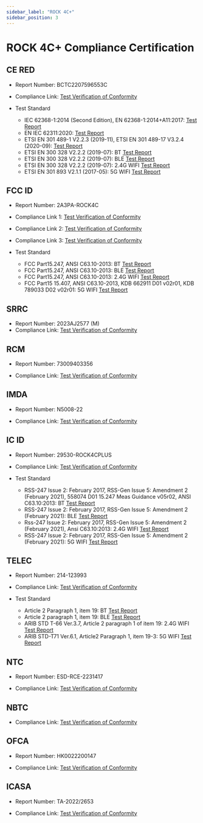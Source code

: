 ```yaml
---
sidebar_label: "ROCK 4C+"
sidebar_position: 3
---
```


# ROCK 4C+ Compliance Certification

## CE RED

- Report Number: BCTC2207596553C
- Compliance Link: [Test Verification of Conformity](https://dl.radxa.com/rockpi4/compliance/4c+/RED/BCTC2207596553C_ROCK_4C_Plus_CE_RED.pdf)

- Test Standard
  - IEC 62368-1:2014 (Second Edition), EN 62368-1:2014+A11:2017: [Test Report](https://dl.radxa.com/rockpi4/compliance/4c+/RED/BCTC2207237518S_ROCK_4C_Plus_CE-RED_EN62368.pdf)
  - EN IEC 62311:2020: [Test Report](https://dl.radxa.com/rockpi4/compliance/4c+/RED/BCTC2207596553-1E_ROCK_4C_Plus_CE_RED_EN62311.pdf)
  - ETSI EN 301 489-1 V2.2.3 (2019-11), ETSI EN 301 489-17 V3.2.4 (2020-09): [Test Report](https://dl.radxa.com/rockpi4/compliance/4c+/RED/BCTC2207596553-2E_ROCK_4C_Plus_CE_RED_EN301489.pdf)
  - ETSI EN 300 328 V2.2.2 (2019-07): BT [Test Report](https://dl.radxa.com/rockpi4/compliance/4c+/RED/BCTC2207596553-3E_ROCK_4C_Plus_CE_RED_EN300328_BT_3M.pdf)
  - ETSI EN 300 328 V2.2.2 (2019-07): BLE [Test Report](https://dl.radxa.com/rockpi4/compliance/4c+/RED/BCTC2207596553-4E_ROCK_4C_Plus_CE_RED_EN300328_BLE_1M.pdf)
  - ETSI EN 300 328 V2.2.2 (2019-07): 2.4G WIFI [Test Report](https://dl.radxa.com/rockpi4/compliance/4c+/RED/BCTC2207596553-5E_ROCK_4C_Plus_CE_RED_EN300328_WiFi20M.pdf)
  - ETSI EN 301 893 V2.1.1 (2017-05): 5G WIFI [Test Report](https://dl.radxa.com/rockpi4/compliance/4c+/RED/BCTC2207596553-6E_ROCK_4C_Plus_CE_RED_EN301893_5.1G_WIFI.pdf)

## FCC ID

- Report Number: 2AЗРA-ROCK4C

- Compliance Link 1: [Test Verification of Conformity](https://dl.radxa.com/rockpi4/compliance/4c+/FCC%20ID/DSS-TC680342.pdf)
- Compliance Link 2: [Test Verification of Conformity](https://dl.radxa.com/rockpi4/compliance/4c+/FCC%20ID/DTS-TC307304.pdf)
- Compliance Link 3: [Test Verification of Conformity](https://dl.radxa.com/rockpi4/compliance/4c+/FCC%20ID/NII-TC366208.pdf)

- Test Standard
  - FCC Part15.247, ANSI C63.10-2013: BT [Test Report](https://dl.radxa.com/rockpi4/compliance/4c+/FCC%20ID/BCTC2207707044-1E_ROCK_Pi_ROCK_4C_Plus_FCC_ID_BT.pdf)
  - FCC Part15.247, ANSI C63.10-2013: BLE [Test Report](https://dl.radxa.com/rockpi4/compliance/4c+/FCC%20ID/BCTC2207707044-2E_ROCK_Pi_ROCK_4C_Plus_FCC_ID_BLE.pdf)
  - FCC Part15.247, ANSI C63.10-2013: 2.4G WIFI [Test Report](https://dl.radxa.com/rockpi4/compliance/4c+/FCC%20ID/BCTC2207707044-3E-ROCK_Pi_ROCK_4C_Plus_FCC_ID_2.4GWiFi.pdf)
  - FCC Part15 15.407, ANSI C63.10-2013, KDB 662911 D01 v02r01, KDB 789033 D02 v02r01: 5G WIFI [Test Report](https://dl.radxa.com/rockpi4/compliance/4c+/FCC%20ID/BCTC2207707044-4E-ROCK_Pi_ROCK_4C_Plus_FCC_ID_5.1GWIFI.pdf)

## SRRC

- Report Number: 2023AJ2577 (M)
- Compliance Link: [Test Verification of Conformity](https://dl.radxa.com/rockpi4/compliance/4c+/SRRC/RADXA_ROCK_4C_Plus.pdf)

## RCM

- Report Number: 73009403356

- Compliance Link: [Test Verification of Conformity](https://dl.radxa.com/rockpi4/compliance/4c+/AU_RCM/Supplier_declaration_of_conformity_ROCK_4C_Plus.pdf)

## IMDA

- Report Number: N5008-22

- Compliance Link: [Test Verification of Conformity](https://dl.radxa.com/rockpi4/compliance/4c+/IMDA/IMDA_ESER_Acknowledgement_of_Registration_for_Radxa_ROCK_4CPlus_dated_18th_Oct_2022.pdf)

## IC ID

- Report Number: 29530-ROCK4CPLUS

- Compliance Link: [Test Verification of Conformity](https://dl.radxa.com/rockpi4/compliance/4c+/IC_ID/EMC_123993_ISED_Grant.pdf)

- Test Standard
  - RSS-247 Issue 2: February 2017, RSS-Gen Issue 5: Amendment 2 (February 2021), 558074 D01 15.247 Meas Guidance v05r02, ANSI C63.10:2013: BT [Test Report](https://dl.radxa.com/rockpi4/compliance/4c+/IC_ID/BCTC2210671499-1E_ROCK_Pi_4_ROCK_4C_Plus_IC_ID_BT_3M.pdf)
  - RSS-247 Issue 2: February 2017, RSS-Gen Issue 5: Amendment 2 (February 2021): BLE [Test Report](https://dl.radxa.com/rockpi4/compliance/4c+/IC_ID/BCTC2210671499-2E_ROCK_Pi_4_ROCK_4C_Plus_IC_ID_BLE_1M.pdf)
  - Rss-247 Issue 2: February 2017, RSS-Gen Issue 5: Amendment 2 (February 2021), Ansi C63.10:2013: 2.4G WIFI [Test Report](https://dl.radxa.com/rockpi4/compliance/4c+/IC_ID/BCTC2210671499-3E_ROCK_Pi_4_ROCK_4C_Plus_IC_ID_2.4G_N20.pdf)
  - RSS-247 Issue 2: February 2017, RSS-Gen Issue 5: Amendment 2 (February 2021): 5G WIFI [Test Report](https://dl.radxa.com/rockpi4/compliance/4c+/IC_ID/BCTC2210671499-4E_ROCK_Pi_4_ROCK_4C_Plus_IC_ID_5.1G.pdf)

## TELEC

- Report Number: 214-123993

- Compliance Link: [Test Verification of Conformity](https://dl.radxa.com/rockpi4/compliance/4c+/TELEC/EMC123993_Japan_Certificate.pdf)

- Test Standard
  - Article 2 Paragraph 1, item 19: BT [Test Report](<https://dl.radxa.com/rockpi4/compliance/4c+/TELEC/BCTC2210401068-1E_ROCK_Pi_4_ROCK_4C_Plus_TELEC_BT_3M(J).pdf>)
  - Article 2 paragraph 1, item 19: BLE [Test Report](https://dl.radxa.com/rockpi4/compliance/4c+/TELEC/BCTC2210401068-2E_ROCK_Pi_4_ROCK_4C_Plus_TELEC_BLE_1M.pdf)
  - ARIB STD T-66 Ver.3.7, Article 2 paragraph 1 of item 19: 2.4G WIFI [Test Report](<https://dl.radxa.com/rockpi4/compliance/4c+/TELEC/BCTC2210401068-3E_ROCK_Pi_4_ROCK_4C_Plus_TELEC_2.4G_N20(X).pdf>)
  - ARIB STD-T71 Ver.6.1, Article2 Paragraph 1, item 19-3: 5G WIFI [Test Report](https://dl.radxa.com/rockpi4/compliance/4c+/TELEC/BCTC2210401068-4E_ROCK_Pi_4_ROCK_4C_Plus_TELEC_5.1G.pdf)

## NTC

- Report Number: ESD-RCE-2231417

- Compliance Link: [Test Verification of Conformity](https://dl.radxa.com/rockpi4/compliance/4c+/NTC.pdf)

## NBTC

- Compliance Link: [Test Verification of Conformity](https://dl.radxa.com/rockpi4/compliance/4c+/NBTC.pdf)

## OFCA

- Report Number: HK0022200147

- Compliance Link: [Test Verification of Conformity](https://dl.radxa.com/rockpi4/compliance/4c+/OFCA.pdf)

## ICASA

- Report Number: TA-2022/2653

- Compliance Link: [Test Verification of Conformity](https://dl.radxa.com/rockpi4/compliance/4c+/ICASA.pdf)
